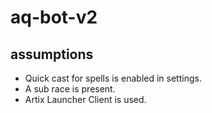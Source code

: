 # aq-bot-v2


## assumptions
- Quick cast for spells is enabled in settings.
- A sub race is present.
- Artix Launcher Client is used.